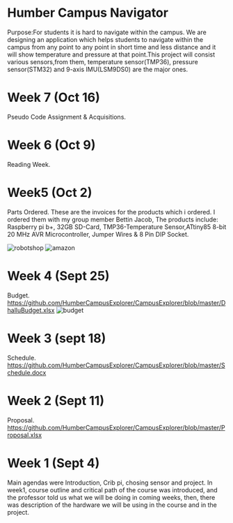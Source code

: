# Humber Campus Navigator
Purpose:For students it is hard to navigate within the campus. We are designing an application which helps students to navigate within the campus from any point to any point in short time and less distance and it will show temperature and pressure at that point.This project will consist various sensors,from them, temperature sensor(TMP36), pressure sensor(STM32) and 9-axis IMU(LSM9DS0) are the major ones.

# Week 7 (Oct 16)
Pseudo Code Assignment & Acquisitions.

# Week 6 (Oct 9)
Reading Week.

# Week5 (Oct 2)
Parts Ordered.
These are the invoices for the products which i ordered. I ordered them with my group member Bettin Jacob, The products include: Raspberry pi b+, 32GB SD-Card, TMP36-Temperature Sensor,ATtiny85 8-bit 20 MHz AVR Microcontroller, Jumper Wires & 8 Pin DIP Socket.

![robotshop](https://user-images.githubusercontent.com/43186746/46379250-33a4b500-c66c-11e8-8274-a6564f25f0e2.png)
![amazon](https://user-images.githubusercontent.com/43186746/46379252-356e7880-c66c-11e8-818d-0680ee2ceb0c.png)

# Week 4 (Sept 25)
Budget.
https://github.com/HumberCampusExplorer/CampusExplorer/blob/master/DhalluBudget.xlsx
![budget](https://user-images.githubusercontent.com/43186746/47381158-45a6d000-d6cd-11e8-8b83-cc5276efb558.PNG)

# Week 3 (sept 18)
Schedule.
https://github.com/HumberCampusExplorer/CampusExplorer/blob/master/Schedule.docx

# Week 2 (Sept 11)
Proposal.
https://github.com/HumberCampusExplorer/CampusExplorer/blob/master/Proposal.xlsx

# Week 1 (Sept 4)
Main agendas were Introduction, Crib pi, chosing sensor and project.
In week1, course outline and critical path of the course was introduced, and the professor told us what we will be doing in coming weeks, then, there was description of the hardware we will be using in the course and in the project.   



